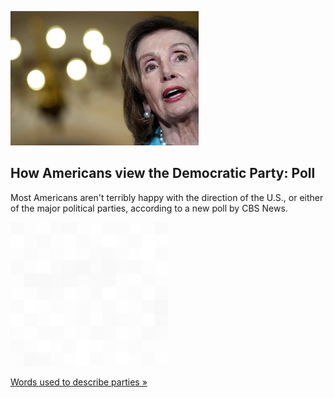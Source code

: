 
![How Americans view the Democratic Party: Poll](./20220523055832.png)
## How Americans view the Democratic Party: Poll

Most Americans aren't terribly happy with the direction of the U.S., or either of the major political parties, according to a new poll by CBS News.

![pic](../square_bg.png)

[Words used to describe parties »](https://www.yahoo.com/news/cbs-news-poll-more-americans-143000023.html)
